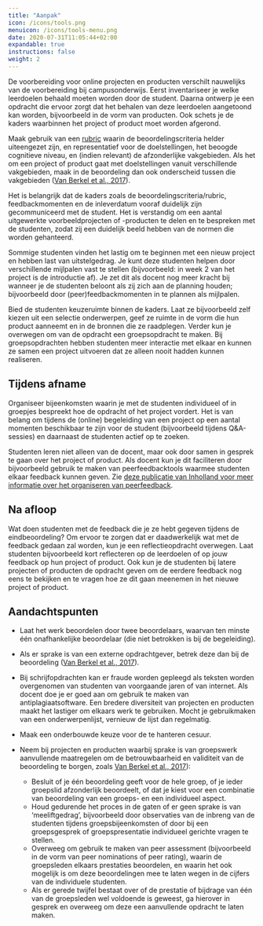 ```yaml
---
title: "Aanpak"
icon: /icons/tools.png
menuicon: /icons/tools-menu.png
date: 2020-07-31T11:05:44+02:00
expandable: true
instructions: false
weight: 2
---
```


De voorbereiding voor online projecten en producten verschilt nauwelijks van de voorbereiding bij campusonderwijs. Eerst inventariseer je welke leerdoelen behaald moeten worden door de student. Daarna ontwerp je een opdracht die ervoor zorgt dat het behalen van deze leerdoelen aangetoond kan worden, bijvoorbeeld in de vorm van producten. Ook schets je de kaders waarbinnen het project of product moet worden afgerond.

Maak gebruik van een [rubric](https://husite.nl/toetsing-nieuw/toetscyclus/constructie/het-construeren-van-een-beoordelingsformulier/) waarin de beoordelingscriteria helder uiteengezet zijn, en representatief voor de doelstellingen, het beoogde cognitieve niveau, en (indien relevant) de afzonderlijke vakgebieden. Als het om een project of product gaat met doelstellingen vanuit verschillende vakgebieden, maak in de beoordeling dan ook onderscheid tussen die vakgebieden ([Van Berkel et al., 2017](https://remindo-support.sites.uu.nl/wp-content/uploads/sites/79/2020/03/Toetsen-in-het-Hoger-Onderwijs-van-Berkel-Bax-Joosten-ten-Brinke.pdf)).

Het is belangrijk dat de kaders zoals de beoordelingscriteria/rubric, feedbackmomenten en de inleverdatum vooraf duidelijk zijn gecommuniceerd met de student. Het is verstandig om een aantal uitgewerkte voorbeeldprojecten of -producten te delen en te bespreken met de studenten, zodat zij een duidelijk beeld hebben van de normen die worden gehanteerd.

Sommige studenten vinden het lastig om te beginnen met een nieuw project en hebben last van uitstelgedrag. Je kunt deze studenten helpen door verschillende mijlpalen vast te stellen (bijvoorbeeld: in week 2 van het project is de introductie af). Je zet dit als docent nog meer kracht bij wanneer je de studenten beloont als zij zich aan de planning houden; bijvoorbeeld door (peer)feedbackmomenten in te plannen als mijlpalen.

Bied de studenten keuzeruimte binnen de kaders. Laat ze bijvoorbeeld zelf kiezen uit een selectie onderwerpen, geef ze ruimte in de vorm die hun product aanneemt en in de bronnen die ze raadplegen. Verder kun je overwegen om van de opdracht een groepsopdracht te maken. Bij groepsopdrachten hebben studenten meer interactie met elkaar en kunnen ze samen een project uitvoeren dat ze alleen nooit hadden kunnen realiseren.

## Tijdens afname

Organiseer bijeenkomsten waarin je met de studenten individueel of in groepjes bespreekt hoe de opdracht of het project vordert. Het is van belang om tijdens de (online) begeleiding van een project op een aantal momenten beschikbaar te zijn voor de student (bijvoorbeeld tijdens Q&A-sessies) en daarnaast de studenten actief op te zoeken. 

Studenten leren niet alleen van de docent, maar ook door samen in gesprek te gaan over het project of product. Als docent kun je dit faciliteren door bijvoorbeeld gebruik te maken van peerfeedbacktools waarmee studenten elkaar feedback kunnen geven. Zie [deze publicatie van Inholland voor meer informatie over het organiseren van peerfeedback](https://www.inholland.nl/media/18717/inh_factsheet-peerreview_a4-nl-digitaal.pdf).

## Na afloop

Wat doen studenten met de feedback die je ze hebt gegeven tijdens de eindbeoordeling? Om ervoor te zorgen dat er daadwerkelijk wat met de feedback gedaan zal worden, kun je een reflectieopdracht overwegen. Laat studenten bijvoorbeeld kort reflecteren op de leerdoelen of op jouw feedback op hun project of product. Ook kun je de studenten bij latere projecten of producten de opdracht geven om de eerdere feedback nog eens te bekijken en te vragen hoe ze dit gaan meenemen in het nieuwe project of product.

## Aandachtspunten

*	Laat het werk beoordelen door twee beoordelaars, waarvan ten minste één onafhankelijke beoordelaar (die niet betrokken is bij de begeleiding).
*	Als er sprake is van een externe opdrachtgever, betrek deze dan bij de beoordeling ([Van Berkel et al., 2017](https://remindo-support.sites.uu.nl/wp-content/uploads/sites/79/2020/03/Toetsen-in-het-Hoger-Onderwijs-van-Berkel-Bax-Joosten-ten-Brinke.pdf)).

*	Bij schrijfopdrachten kan er fraude worden gepleegd als teksten worden overgenomen van studenten van voorgaande jaren of van internet. Als docent doe je er goed aan om gebruik te maken van antiplagiaatsoftware. Een bredere diversiteit van projecten en producten maakt het lastiger om elkaars werk te gebruiken. Mocht je gebruikmaken van een onderwerpenlijst, vernieuw de lijst dan regelmatig.

* 	Maak een onderbouwde keuze voor de te hanteren cesuur.

* 	Neem bij projecten en producten waarbij sprake is van groepswerk aanvullende maatregelen om de betrouwbaarheid en validiteit van de beoordeling te borgen, zoals [Van Berkel et al., 2017](https://remindo-support.sites.uu.nl/wp-content/uploads/sites/79/2020/03/Toetsen-in-het-Hoger-Onderwijs-van-Berkel-Bax-Joosten-ten-Brinke.pdf)):
    * Besluit of je één beoordeling geeft voor de hele groep, of je ieder groepslid afzonderlijk beoordeelt, of dat je kiest voor een combinatie van beoordeling van een groeps- en een individueel aspect.
    * Houd gedurende het proces in de gaten of er geen sprake is van ‘meeliftgedrag’, bijvoorbeeld door observaties van de inbreng van de studenten tijdens groepsbijeenkomsten of door bij een groepsgesprek of groepspresentatie individueel gerichte vragen te stellen.
    * Overweeg om gebruik te maken van peer assessment (bijvoorbeeld in de vorm van peer nominations of peer rating), waarin de groepsleden elkaars prestaties beoordelen, en waarin het ook mogelijk is om deze beoordelingen mee te laten wegen in de cijfers van de individuele studenten.
    * Als er gerede twijfel bestaat over of de prestatie of bijdrage van één van de groepsleden wel voldoende is geweest, ga hierover in gesprek en overweeg om deze een aanvullende opdracht te laten maken.
